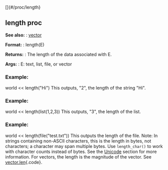 []{#/proc/length}
## length proc
**See also:**
:   [vector](#/vector)
<!-- -->
**Format:**
:   length(E)
<!-- -->
**Returns:**
:   The length of the data associated with E.
<!-- -->
**Args:**
:   E: text, list, file, or vector
### Example:
world \<\< length(\"Hi\")
This outputs, \"2\", the length of the string \"Hi\".
### Example:
world \<\< length(list(1,2,3))
This outputs, \"3\", the length of the list.
### Example:
world \<\< length(file(\"test.txt\"))
This outputs the length of the file.
Note: In strings containing non-ASCII characters, this is the length in
bytes, not characters; a character may span multiple bytes. Use
`length_char()` to work with character counts instead of bytes. See the
[Unicode](#/%7Bnotes%7D/Unicode) section for more information.
For vectors, the length is the magnitude of the vector. See
[vector.len](#/vector/var/len){.code}.